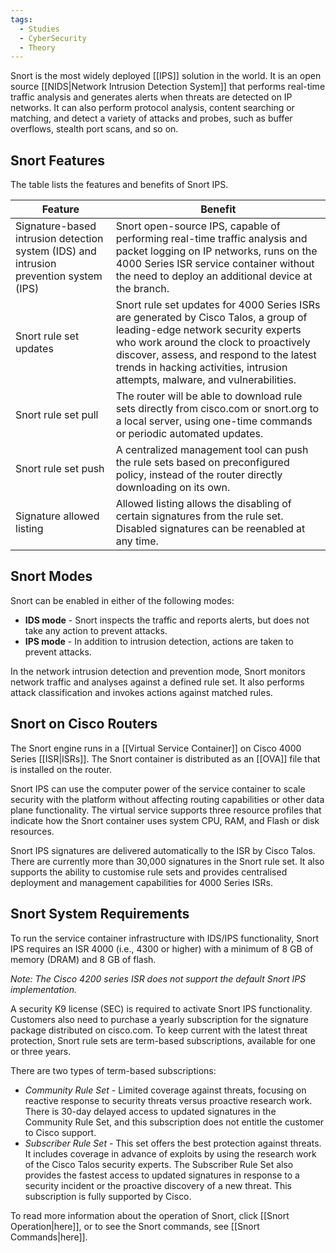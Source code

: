 ```yaml
---
tags:
  - Studies
  - CyberSecurity
  - Theory
---
```

Snort is the most widely deployed [[IPS]] solution in the world. It is an open source [[NIDS|Network Intrusion Detection System]] that performs real-time traffic analysis and generates alerts when threats are detected on IP networks. It can also perform protocol analysis, content searching or matching, and detect a variety of attacks and probes, such as buffer overflows, stealth port scans, and so on.

## Snort Features

The table lists the features and benefits of Snort IPS.

|Feature|Benefit|
|---|---|
|Signature-based intrusion detection system (IDS) and intrusion prevention system (IPS)|Snort open-source IPS, capable of performing real-time traffic analysis and packet logging on IP networks, runs on the 4000 Series ISR service container without the need to deploy an additional device at the branch.|
|Snort rule set updates|Snort rule set updates for 4000 Series ISRs are generated by Cisco Talos, a group of leading-edge network security experts who work around the clock to proactively discover, assess, and respond to the latest trends in hacking activities, intrusion attempts, malware, and vulnerabilities.|
|Snort rule set pull|The router will be able to download rule sets directly from cisco.com or snort.org to a local server, using one-time commands or periodic automated updates.|
|Snort rule set push|A centralized management tool can push the rule sets based on preconfigured policy, instead of the router directly downloading on its own.|
|Signature allowed listing|Allowed listing allows the disabling of certain signatures from the rule set. Disabled signatures can be reenabled at any time.|

## Snort Modes

Snort can be enabled in either of the following modes:

- **IDS mode** - Snort inspects the traffic and reports alerts, but does not take any action to prevent attacks.
- **IPS mode** - In addition to intrusion detection, actions are taken to prevent attacks.

In the network intrusion detection and prevention mode, Snort monitors network traffic and analyses against a defined rule set. It also performs attack classification and invokes actions against matched rules.

## Snort on Cisco Routers

The Snort engine runs in a [[Virtual Service Container]] on Cisco 4000 Series [[ISR|ISRs]]. The Snort container is distributed as an [[OVA]] file that is installed on the router.

Snort IPS can use the computer power of the service container to scale security with the platform without affecting routing capabilities or other data plane functionality. The virtual service supports three resource profiles that indicate how the Snort container uses system CPU, RAM, and Flash or disk resources.

Snort IPS signatures are delivered automatically to the ISR by Cisco Talos. There are currently more than 30,000 signatures in the Snort rule set. It also supports the ability to customise rule sets and provides centralised deployment and management capabilities for 4000 Series ISRs.

## Snort System Requirements

To run the service container infrastructure with IDS/IPS functionality, Snort IPS requires an ISR 4000 (i.e., 4300 or higher) with a minimum of 8 GB of memory (DRAM) and 8 GB of flash.

*Note: The Cisco 4200 series ISR does not support the default Snort IPS implementation.*

A security K9 license (SEC) is required to activate Snort IPS functionality. Customers also need to purchase a yearly subscription for the signature package distributed on cisco.com. To keep current with the latest threat protection, Snort rule sets are term-based subscriptions, available for one or three years.

There are two types of term-based subscriptions:

- *Community Rule Set* - Limited coverage against threats, focusing on reactive response to security threats versus proactive research work. There is 30-day delayed access to updated signatures in the Community Rule Set, and this subscription does not entitle the customer to Cisco support.
- *Subscriber Rule Set* - This set offers the best protection against threats. It includes coverage in advance of exploits by using the research work of the Cisco Talos security experts. The Subscriber Rule Set also provides the fastest access to updated signatures in response to a security incident or the proactive discovery of a new threat. This subscription is fully supported by Cisco.

To read more information about the operation of Snort, click [[Snort Operation|here]], or to see the Snort commands, see [[Snort Commands|here]].